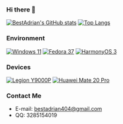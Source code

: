 ### Hi there 👋
[![BestAdrian's GitHub stats](https://github-readme-stats-bestadrian.vercel.app/api?username=bestadrian)](https://github.com/BestAdrian/github-readme-stats-1)
[![Top Langs](https://github-readme-stats-bestadrian.vercel.app/api/top-langs/?username=bestadrian&layout=compact)](https://github.com/BestAdrian/github-readme-stats-1)

### Environment
[![Windows 11](https://img.shields.io/badge/Windows-00BBFF?style=flat-square&logo=Windows&logoColor=FFFFFF&labelColor=00BBFF)](https://www.microsoft.com/windows11)
[![Fedora 37](https://img.shields.io/badge/Fedora%2037-52A2DB?style=flat-square&logo=Fedora&logoColor=FFFFFF&labelColor=52A2DB)](https://fedoraproject.org/)
[![HarmonyOS 3](https://img.shields.io/badge/HarmonyOS%203-eeeeee?style=flat-square&logo=HarmonyOS&logoColor=000000&labelColor=eeeeee)](https://harmonyos.com)

### Devices
[![Legion Y9000P](https://img.shields.io/badge/Legion%20Y9000P-00BBFF?style=flat-square&logo=lenovo&logoColor=FFFFFF&labelColor=00BBFF)](https://activity.lenovo.com.cn/xiaofei/zjz/hdy.html)
[![Huawei Mate 20 Pro](https://img.shields.io/badge/Huawei%20Mate%2020%20Pro-E31D2B?style=flat-square&logo=huawei&logoColor=FFFFFF&labelColor=E31D2B)](https://huawei.com)
### Contact Me
- E-mail: bestadrian404@gmail.com
- QQ: 3285154019
